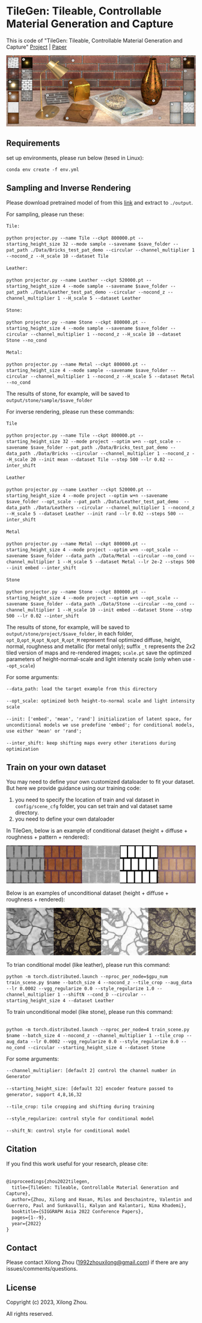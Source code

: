 
# TileGen: Tileable, Controllable Material Generation and Capture

This is code of "TileGen: Tileable, Controllable Material Generation and Capture" [Project](https://people.engr.tamu.edu/nimak/Papers/SIGAsia2022_TileGen/index.html) | [Paper](https://people.engr.tamu.edu/nimak/Papers/SIGAsia2022_TileGen/final_paper.pdf)

<img src='img/teaser.jpg'>

## Requirements

set up environments, please run below (tesed in Linux):

```
conda env create -f env.yml
```

## Sampling and Inverse Rendering

Please download pretrained model of from this [link](https://drive.google.com/file/d/1WXH13QA26iCYT3yScLlxN386kHTPRuy2/view?usp=share_link) and extract to `./output`.

For sampling, please run these:


```
Tile:

python projector.py --name Tile --ckpt 800000.pt --starting_height_size 32 --mode sample --savename $save_folder --pat_path ./Data/Bricks_test_pat_demo --circular --channel_multiplier 1 --nocond_z --H_scale 10 --dataset Tile

Leather:

python projector.py --name Leather --ckpt 520000.pt --starting_height_size 4 --mode sample --savename $save_folder --pat_path ./Data/Leather_test_pat_demo --circular --nocond_z --channel_multiplier 1 --H_scale 5 --dataset Leather

Stone:

python projector.py --name Stone --ckpt 800000.pt --starting_height_size 4 --mode sample --savename $save_folder --circular --channel_multiplier 1 --nocond_z --H_scale 10 --dataset Stone --no_cond

Metal:

python projector.py --name Metal --ckpt 800000.pt --starting_height_size 4 --mode sample --savename $save_folder --circular --channel_multiplier 1 --nocond_z --H_scale 5 --dataset Metal --no_cond

```

The results of stone, for example, will be saved to `output/stone/sample/$save_folder`

For inverse rendering, please run these commands:

```
Tile

python projector.py --name Tile --ckpt 800000.pt --starting_height_size 32 --mode project --optim w+n --opt_scale --savename $save_folder --pat_path ./Data/Bricks_test_pat_demo --data_path ./Data/Bricks --circular --channel_multiplier 1 --nocond_z --H_scale 20 --init mean --dataset Tile --step 500 --lr 0.02 --inter_shift 

Leather

python projector.py --name Leather --ckpt 520000.pt --starting_height_size 4 --mode project --optim w+n --savename $save_folder --opt_scale --pat_path ./Data/Leather_test_pat_demo  --data_path ./Data/Leathers --circular --channel_multiplier 1 --nocond_z --H_scale 5 --dataset Leather --init rand --lr 0.02 --steps 500 --inter_shift

Metal

python projector.py --name Metal --ckpt 800000.pt --starting_height_size 4 --mode project --optim w+n --opt_scale --savename $save_folder --data_path ./Data/Metal --circular --no_cond --channel_multiplier 1 --H_scale 5 --dataset Metal --lr 2e-2 --steps 500 --init embed --inter_shift

Stone

python projector.py --name Stone --ckpt 800000.pt --starting_height_size 4 --mode project --optim w+n --opt_scale --savename $save_folder --data_path ./Data/Stone --circular --no_cond --channel_multiplier 1 --H_scale 10 --init embed --dataset Stone --step 500 --lr 0.02 --inter_shift

```

The results of stone, for example, will be saved to `output/stone/project/$save_folder`, in each folder, `opt_D`,`opt_H`,`opt_N`,`opt_R`,`opt_M` represent final optimized diffuse, height, normal, roughness and metallic (for metal only); 
suffix `_t` represents the 2x2 tiled version of maps and re-rendered images; `scale.pt` save the optimzed parameters of height-normal-scale and light intensty scale (only when use `--opt_scale`)

For some arguments:

```
--data_path: load the target example from this directory

--opt_scale: optimized both height-to-normal scale and light intensity scale

--init: ['embed', 'mean', 'rand'] initialization of latent space, for unconditional models we use predefine 'embed'; for conditional models, use either 'mean' or 'rand';

--inter_shift: keep shifting maps every other iterations during optimization

``` 



## Train on your own dataset

You may need to define your own customized dataloader to fit your dataset. But here we provide guidance using our training code:

1. you need to specify the location of train and val dataset in `config/scene_cfg` folder, you can set train and val dataset same directory. 
2. you need to define your own dataloader

In TileGen, below is an example of conditional dataset (height + diffuse + roughness + pattern + rendered): 

<img src='img/cond_data.png'>

Below is an examples of unconditional dataset (height + diffuse + roughness + rendered):

<img src='img/uncond_data.png'>


To trian conditional model (like leather), please run this command:

```
python -m torch.distributed.launch --nproc_per_node=$gpu_num train_scene.py $name --batch_size 4 --nocond_z --tile_crop --aug_data --lr 0.0002 --vgg_regularize 0.0 --style_regularize 1.0 --channel_multiplier 1 --shiftN --cond_D --circular --starting_height_size 4 --dataset Leather
```

To train unconditional model (like stone), please run this command:

```

python -m torch.distributed.launch --nproc_per_node=4 train_scene.py $name --batch_size 4 --nocond_z --channel_multiplier 1 --tile_crop --aug_data --lr 0.0002 --vgg_regularize 0.0 --style_regularize 0.0 --no_cond --circular --starting_height_size 4 --dataset Stone

```

For some arguments:

```
--channel_multiplier: [default 2] control the channel number in Generator

--starting_height_size: [default 32] encoder feature passed to generator, support 4,8,16,32

--tile_crop: tile cropping and shifting during training

--style_regularize: control style for conditional model

--shift_N: control style for conditional model
```
## Citation

If you find this work useful for your research, please cite:

```

@inproceedings{zhou2022tilegen,
  title={TileGen: Tileable, Controllable Material Generation and Capture},
  author={Zhou, Xilong and Hasan, Milos and Deschaintre, Valentin and Guerrero, Paul and Sunkavalli, Kalyan and Kalantari, Nima Khademi},
  booktitle={SIGGRAPH Asia 2022 Conference Papers},
  pages={1--9},
  year={2022}
}

```

## Contact

Please contact Xilong Zhou (1992zhouxilong@gmail.com) if there are any issues/comments/questions.

## License

Copyright (c) 2023, Xilong Zhou. 

All rights reserved.

